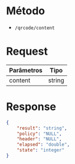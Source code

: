 # Método

- `/qrcode/content`

# Request

| Parâmetros | Tipo |
| ------ | ------ |
| content | string |

# Response

```json
{
    "result": "string",
    "policy": "NULL",
    "header": "NULL",
    "elapsed": "double",
    "state": "integer"
}
```

